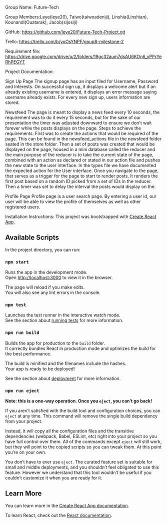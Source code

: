 
Group Name: Future-Tech 

Group Members:Leye(leye20), Taiwo(taiwoadeniji), Linshia(Linshian), Kounandi(Ouatarak), Jacob(sijosiji) 

GitHub: https://github.com/leye20/Future-Tech-Project.git

Trello: https://trello.com/b/yoOsYNPF/goup8-milestone-2

Requirement file: https://drive.google.com/drive/u/2/folders/19gc32aum7dsAU6KOn6_yPPrYeRhPEGYT

Project Documentation: 

Sign Up Page
The signup page has an input filed for Username, Password and Interests. On successful sign up, it displays a welcome alert but if an already existing username is entered, it displays an error message saying username already exists. For every new sign up, users information are stored.

Newsfeed
The page is meant to display a news feed every 10 seconds, the requirement was to do it every 15 seconds, but for the sake of our presentation the timer was adjusted downward to ensure we don't wait forever while the posts displays on the page.
Steps to achieve the requirements.
First was to create the actions that would be required of the page. This can be found in the newsfeed_actions file in the newsfeed folder seated in the store folder.
Then a set of posts was created that would be displayed on the page, housed in a mini database called the reducer and the main purpose of the reducer is to take the current state of the page, combined with an action as declared or stated in our action file and pushes the new state to the user interface.
In the types file we have documented the expected action for the User interface.
Once you navigate to the page, that serves as a trigger for the page to start to render posts.
It renders the first post based on a random ID picked from a set of IDs in the reducer.
Then a timer was set to delay the interval the posts would display on the.

Profile Page
Profile page is a user search page. By entering a user id, our user will be able to view the profile of themselves as well as other registered users.

Installation Instructions:
This project was bootstrapped with [Create React App](https://github.com/facebook/create-react-app).

## Available Scripts

In the project directory, you can run:

### `npm start`

Runs the app in the development mode.<br />
Open [http://localhost:3000](http://localhost:3000) to view it in the browser.

The page will reload if you make edits.<br />
You will also see any lint errors in the console.

### `npm test`

Launches the test runner in the interactive watch mode.<br />
See the section about [running tests](https://facebook.github.io/create-react-app/docs/running-tests) for more information.

### `npm run build`

Builds the app for production to the `build` folder.<br />
It correctly bundles React in production mode and optimizes the build for the best performance.

The build is minified and the filenames include the hashes.<br />
Your app is ready to be deployed!

See the section about [deployment](https://facebook.github.io/create-react-app/docs/deployment) for more information.

### `npm run eject`

**Note: this is a one-way operation. Once you `eject`, you can’t go back!**

If you aren’t satisfied with the build tool and configuration choices, you can `eject` at any time. This command will remove the single build dependency from your project.

Instead, it will copy all the configuration files and the transitive dependencies (webpack, Babel, ESLint, etc) right into your project so you have full control over them. All of the commands except `eject` will still work, but they will point to the copied scripts so you can tweak them. At this point you’re on your own.

You don’t have to ever use `eject`. The curated feature set is suitable for small and middle deployments, and you shouldn’t feel obligated to use this feature. However we understand that this tool wouldn’t be useful if you couldn’t customize it when you are ready for it.

## Learn More

You can learn more in the [Create React App documentation](https://facebook.github.io/create-react-app/docs/getting-started).

To learn React, check out the [React documentation](https://reactjs.org/).









